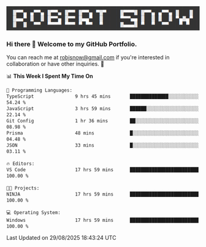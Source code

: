 <img alt="myname" src="assets/name.png" />

### Hi there 👋 Welcome to my GitHub Portfolio.
You can reach me at robjsnow@gmail.com if you're interested in collaboration or have other inquiries.  :briefcase:



<!--START_SECTION:waka-->
📊 **This Week I Spent My Time On** 

```text
💬 Programming Languages: 
TypeScript               9 hrs 45 mins       ██████████████░░░░░░░░░░░   54.24 % 
JavaScript               3 hrs 59 mins       ██████░░░░░░░░░░░░░░░░░░░   22.14 % 
Git Config               1 hr 36 mins        ██░░░░░░░░░░░░░░░░░░░░░░░   08.98 % 
Prisma                   48 mins             █░░░░░░░░░░░░░░░░░░░░░░░░   04.48 % 
JSON                     33 mins             █░░░░░░░░░░░░░░░░░░░░░░░░   03.11 % 

🔥 Editors: 
VS Code                  17 hrs 59 mins      █████████████████████████   100.00 % 

🐱‍💻 Projects: 
NINJA                    17 hrs 59 mins      █████████████████████████   100.00 % 

💻 Operating System: 
Windows                  17 hrs 59 mins      █████████████████████████   100.00 % 
```


 Last Updated on 29/08/2025 18:43:24 UTC
<!--END_SECTION:waka-->

<!--
**robjsnow/robjsnow** is a ✨ _special_ ✨ repository because its `README.md` (this file) appears on your GitHub profile.

Here are some ideas to get you started:

- 🔭 I’m currently working on ...
- 🌱 I’m currently learning ...
- 👯 I’m looking to collaborate on ...
- 🤔 I’m looking for help with ...
- 💬 Ask me about ...
- 📫 How to reach me: ...
- 😄 Pronouns: ...
- ⚡ Fun fact: ...
-->

